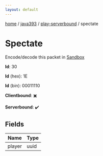 ```yaml
---
layout: default
---
```


[home](/)  /  [java393](/protocol/java393)  /  [play-serverbound](/protocol/java393/play-serverbound)  /  spectate

# Spectate

Encode/decode this packet in [Sandbox](../../../sandbox/java393#PlayServerbound.Spectate)

**Id**: 30

**Id** (hex): 1E

**Id** (bin): 00011110

**Clientbound**: ✖️

**Serverbound**: ✔️

## Fields

Name | Type
---|---
player | uuid
